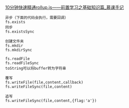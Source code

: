 [10分钟快速精通rollup.js——前置学习之基础知识篇\_慕课手记](https://www.imooc.com/article/264075)
```
异步（下面的代码会执行，需要回调）
fs.exists
同步
fs.existsSync

创建文件夹
fs.mkdir
fs.mkdirSync

fs.readFile
fs.readFileSync
toString可以将buffer转为字符串

覆写
fs.writeFile(file,content,callback)
fs.writeFileSync(file,content)

追写
fs.writeFileSync(file,content,{flag:'a'})
```